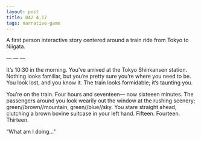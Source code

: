 ```yaml
---
layout: post
title: 042 4,17
tags: narrative-game
---
```

A first person interactive story centered around a train ride from Tokyo to Niigata.

— — — 

It’s 10:30 in the morning.  You’ve arrived at the Tokyo Shinkansen station. Nothing looks familiar, but you’re pretty sure you’re where you need to be. You look lost, and you know it.  The train looks formidable; it’s taunting you.

You’re on the train. Four hours and seventeen— now sixteeen minutes.  The passengers around you look wearily out the window at the rushing scenery; green//brown//mountain, green//blue//sky. You stare straight ahead, clutching a brown bovine suitcase in your left hand. Fifteen. Fourteen. Thirteen.

“What am I doing…"